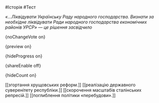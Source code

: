 #Історія #Тест

*«...Ліквідувати Українську Раду народного господарства. Визнати за  необхідне ліквідувати Ради народного господарства економічних районів  УРСР» — це рішення засвідчило*

{noChangeVote on}

{preview on}

{hideProgress on}

{shareEnable off}

{hideCount on}

[[згортання хрущовських реформ.]]
[[реалізацію державного суверенітету республіки.]]
[[скорочення масштабів сталінських репресій.]]
[[поглиблення політики «перебудови».]]
